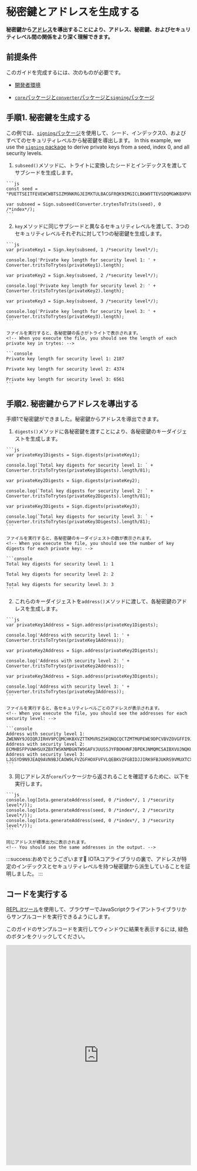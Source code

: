 # 秘密鍵とアドレスを生成する
<!-- # Generate private keys and addresses -->

**秘密鍵から[アドレス](root://getting-started/0.1/clients/addresses.md)を導出することにより、アドレス、秘密鍵、およびセキュリティレベル間の関係をより深く理解できます。**
<!-- **By deriving [addresses](root://getting-started/0.1/clients/addresses.md) from private keys, you can gain a better understanding of the relationship among addresses, private keys, and security levels.** -->

## 前提条件
<!-- ## Prerequisites -->

このガイドを完成するには、次のものが必要です。
<!-- To complete this guide, you need the following: -->

- [開発者環境](../../workshop/set-up-a-developer-environment.md)
<!-- - [A developer environment](../../workshop/set-up-a-developer-environment.md) -->
- [`core`パッケージと`converter`パッケージと`signing`パッケージ](../../workshop/install-packages.md)
<!-- - [The `core`, `converter`, and `signing` packages](../../workshop/install-packages.md) -->

## 手順1. 秘密鍵を生成する
<!-- ## Step 1. Generate private keys -->

この例では、[`signing`パッケージ](https://github.com/iotaledger/iota.js/tree/next/packages/signing)を使用して、シード、インデックス0、およびすべてのセキュリティレベルから秘密鍵を導出します。
In this example, we use the [`signing` package](https://github.com/iotaledger/iota.js/tree/next/packages/signing) to derive private keys from a seed, index 0, and all security levels.

1. `subseed()`メソッドに、トライトに変換したシードとインデックスを渡してサブシードを生成します。
  <!-- 1. Generate a subseed by passing a seed in trits and an index to the `subseed()` method -->

    ```js
    const seed = "PUETTSEITFEVEWCWBTSIZM9NKRGJEIMXTULBACGFRQK9IMGICLBKW9TTEVSDQMGWKBXPVCBMMCXWMNPDX";

    var subseed = Sign.subseed(Converter.trytesToTrits(seed), 0 /*index*/);
    ```

2. `key`メソッドに同じサブシードと異なるセキュリティレベルを渡して、3つのセキュリティレベルそれぞれに対して1つの秘密鍵を生成します。
  <!-- 2. Generate one private key for each of the three security levels by passing the same subseed and a different security level to the `key()` method -->

    ```js
    var privateKey1 = Sign.key(subseed, 1 /*security level*/);

    console.log('Private key length for security level 1: ' + Converter.tritsToTrytes(privateKey1).length);

    var privateKey2 = Sign.key(subseed, 2 /*security level*/);

    console.log('Private key length for security level 2: ' + Converter.tritsToTrytes(privateKey2).length);

    var privateKey3 = Sign.key(subseed, 3 /*security level*/);

    console.log('Private key length for security level 3: ' + Converter.tritsToTrytes(privateKey3).length);
    ```

    ファイルを実行すると、各秘密鍵の長さがトライトで表示されます。
    <!-- When you execute the file, you should see the length of each private key in trytes: -->

    ```console
    Private key length for security level 1: 2187

    Private key length for security level 2: 4374

    Private key length for security level 3: 6561
    ```

## 手順2. 秘密鍵からアドレスを導出する
<!-- ## Step 2. Derive addresses from the private keys -->

手順1で秘密鍵ができました。秘密鍵からアドレスを導出できます。
<!-- Now you have private keys, you can derive addresses from them. -->

1. `digests()`メソッドに各秘密鍵を渡すことにより、各秘密鍵のキーダイジェストを生成します。
  <!-- 1. Generate the key digests for each private key by passing each one to the `digests()` method -->

    ```js
    var privateKey1Digests = Sign.digests(privateKey1);

    console.log(`Total key digests for security level 1: ` + Converter.tritsToTrytes(privateKey1Digests).length/81);

    var privateKey2Digests = Sign.digests(privateKey2);

    console.log(`Total key digests for security level 2: ` + Converter.tritsToTrytes(privateKey2Digests).length/81);

    var privateKey3Digests = Sign.digests(privateKey3);

    console.log(`Total key digests for security level 3: ` + Converter.tritsToTrytes(privateKey3Digests).length/81);
    ```

    ファイルを実行すると、各秘密鍵のキーダイジェストの数が表示されます。
    <!-- When you execute the file, you should see the number of key digests for each private key: -->

    ```console
    Total key digests for security level 1: 1

    Total key digests for security level 2: 2

    Total key digests for security level 3: 3
    ```

2. これらのキーダイジェストを`address()`メソッドに渡して、各秘密鍵のアドレスを生成します。
  <!-- 2. Generate an address for each private key by passing the digests to the `address()` method -->

    ```js
    var privateKey1Address = Sign.address(privateKey1Digests);

    console.log('Address with security level 1: ' + Converter.tritsToTrytes(privateKey1Address));

    var privateKey2Address = Sign.address(privateKey2Digests);

    console.log('Address with security level 2: ' + Converter.tritsToTrytes(privateKey2Address));

    var privateKey3Address = Sign.address(privateKey3Digests);

    console.log('Address with security level 3: ' + Converter.tritsToTrytes(privateKey3Address));
    ```

    ファイルを実行すると、各セキュリティレベルごとのアドレスが表示されます。
    <!-- When you execute the file, you should see the addresses for each security level: -->

    ```console
    Address with security level 1: ZWENNY9JOIQRJIRHV9PCQMCHKBXVZTTKMVRSZSKQNQCQCTZMTMUPEWE9DPCVBVZOVGFFI9JYLTIFXGJAX
    Address with security level 2: ECMHBSFPVUWHSUXZBXTWSKNMBGNTW9GAFVJUUSSJYFBOKHNFJBPEKJNMQMCSAIBXVUJNQKUBFUXPEIY9B
    Address with security level 3: LJGSYD9N9JEAQ9AVN9BJCAOW9LFVZGFHOXFVFVLQEBKVZFGBIDJJIRK9FBJUKRS9VMUXTCXBRIOOEMQJ9
    ```

3. 同じアドレスが`core`パッケージから返されることを確認するために、以下を実行します。
  <!-- 3. To check that the same addresses would be returned from the `core` package, do the following: -->

    ```js
    console.log(Iota.generateAddress(seed, 0 /*index*/, 1 /*security level*/));
    console.log(Iota.generateAddress(seed, 0 /*index*/, 2 /*security level*/));
    console.log(Iota.generateAddress(seed, 0 /*index*/, 3 /*security level*/));
    ```

    同じアドレスが標準出力に表示されます。
    <!-- You should see the same addresses in the output. -->

:::success:おめでとうございます:tada:
IOTAコアライブラリの裏で、アドレスが特定のインデックスとセキュリティレベルを持つ秘密鍵から派生していることを証明しました。
:::
<!-- :::success:Congratulations :tada: -->
<!-- You've proven that, under the hood of the IOTA core library, addresses are derived from private keys with a certain index and security level. -->
<!-- ::: -->

## コードを実行する
<!-- ## Run the code -->

[REPL.itツール](https://repl.it)を使用して、ブラウザーでJavaScriptクライアントライブラリからサンプルコードを実行できるようにします。
<!-- We use the [REPL.it tool](https://repl.it) to allow you to run sample code from the JavaScript client library in the browser. -->

このガイドのサンプルコードを実行してウィンドウに結果を表示するには, 緑色のボタンをクリックしてください。
<!-- Click the green button to run the sample code in this guide and see the results in the window. -->

<iframe height="600px" width="100%" src="https://repl.it/@jake91/Derive-addresses-from-private-keys?lite=true" scrolling="no" frameborder="no" allowtransparency="true" allowfullscreen="true" sandbox="allow-forms allow-pointer-lock allow-popups allow-same-origin allow-scripts allow-modals"></iframe>

